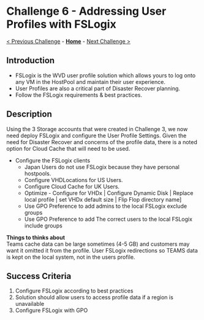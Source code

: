 # Challenge 6 - Addressing User Profiles with FSLogix

[< Previous Challenge](./05-Create-Configure-HostPools.md) - **[Home](../README.md)** - [Next Challenge >](./07-Install-Configure-Apps.md)

## Introduction

- FSLogix is the WVD user profile solution which allows yours to log onto any VM in the HostPool and maintain their user experience.  
- User Profiles are also a critical part of Disaster Recover planning.  
- Follow the FSLogix requirements & best practices.

## Description

Using the 3 Storage accounts that were created in Challenge 3, we now need deploy FSLogix and configure the User Profile Settings. Given the need for Disaster Recover and concerns of the profile data, there is a noted option for Cloud Cache that will need to be used.

- Configure the FSLogix clients
    - Japan Users do not use FSLogix because they have personal hostpools.  
    - Configure VHDLocations for US Users.
    - Configure Cloud Cache for UK Users.  
    - Optimize - Configure for VHDx | Configure Dynamic Disk | Replace local profile | set VHDx default size | Flip Flop directory name]
    - Use GPO Preference to add admins to the local FSLogix exclude groups
    - Use GPO Preference to add The correct users to the local FSLogix include groups

**Things to thinks about**  
Teams cache data can be large sometimes (4-5 GB) and customers may want it omitted it from the profile.
User FSLogix redirections so TEAMS data is kept on the local system, not in the users profile. 

## Success Criteria

1. Configure FSLogix according to best practices  
2. Solution should allow users to access profile data if a region is unavailable
3. Configure FSLogix with GPO
